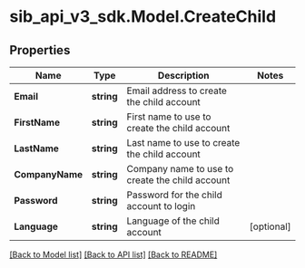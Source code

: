 # sib_api_v3_sdk.Model.CreateChild
## Properties

Name | Type | Description | Notes
------------ | ------------- | ------------- | -------------
**Email** | **string** | Email address to create the child account | 
**FirstName** | **string** | First name to use to create the child account | 
**LastName** | **string** | Last name to use to create the child account | 
**CompanyName** | **string** | Company name to use to create the child account | 
**Password** | **string** | Password for the child account to login | 
**Language** | **string** | Language of the child account | [optional] 

[[Back to Model list]](../README.md#documentation-for-models) [[Back to API list]](../README.md#documentation-for-api-endpoints) [[Back to README]](../README.md)

